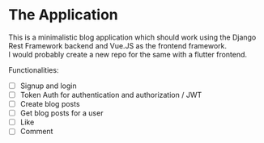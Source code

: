 # The Application

This is a minimalistic blog application which should work using the Django
Rest Framework backend and Vue.JS as the frontend 
framework.<br /> 
I would probably create a new repo for the 
same with a flutter frontend.

Functionalities: 
- [ ] Signup and login
- [ ] Token Auth  for authentication and authorization / JWT
- [ ] Create blog posts
- [ ] Get blog posts for a user
- [ ] Like 
- [ ] Comment
